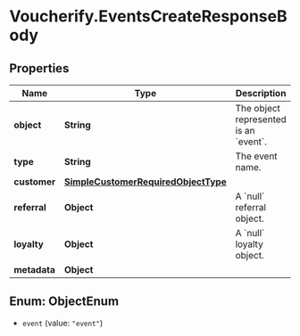 # Voucherify.EventsCreateResponseBody

## Properties

Name | Type | Description | Notes
------------ | ------------- | ------------- | -------------
**object** | **String** | The object represented is an &#x60;event&#x60;. | [optional] [default to &#39;event&#39;]
**type** | **String** | The event name. | [optional] 
**customer** | [**SimpleCustomerRequiredObjectType**](SimpleCustomerRequiredObjectType.md) |  | 
**referral** | **Object** | A &#x60;null&#x60; referral object. | [optional] 
**loyalty** | **Object** | A &#x60;null&#x60; loyalty object. | [optional] 
**metadata** | **Object** |  | [optional] 



## Enum: ObjectEnum


* `event` (value: `"event"`)




